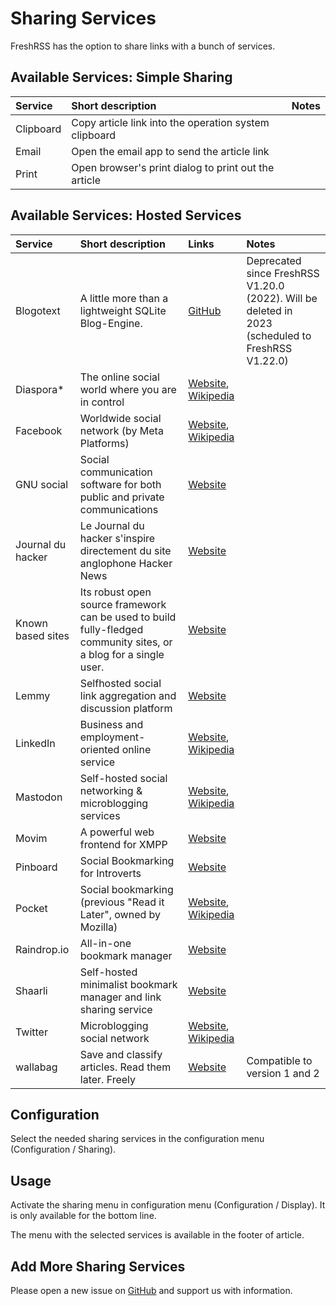 # Sharing Services

FreshRSS has the option to share links with a bunch of services.

## Available Services: Simple Sharing

| Service       | Short description                                      | Notes                                                         |
|:--------------|:-------------------------------------------------------|:--------------------------------------------------------------|
| Clipboard     | Copy article link into the operation system clipboard | |
| Email         | Open the email app to send the article link            | |
| Print         | Open browser's print dialog to print out the article   | |

## Available Services: Hosted Services

| Service           | Short description                                    | Links                                            | Notes                                                         |
|:------------------|:-----------------------------------------------------|:-------------------------------------------------|:--------------------------------------------------------------|
| Blogotext         | A little more than a lightweight SQLite Blog-Engine. | [GitHub](https://github.com/BlogoText/blogotext) | Deprecated since FreshRSS V1.20.0 (2022). Will be deleted in 2023 (scheduled to FreshRSS V1.22.0) |
| Diaspora*         | The online social world where you are in control     | [Website](https://diasporafoundation.org/), [Wikipedia](https://en.wikipedia.org/wiki/Diaspora_(social_network)) |  |
| Facebook          | Worldwide social network (by Meta Platforms)         | [Website](https://facebook.com), [Wikipedia](https://en.wikipedia.org/wiki/Facebook)
| GNU social        | Social communication software for both public and private communications | [Website](https://gnu.io/social/) | |
| Journal du hacker | Le Journal du hacker s'inspire directement du site anglophone Hacker News | [Website](https://www.journalduhacker.net/) |
| Known based sites | Its robust open source framework can be used to build fully-fledged community sites, or a blog for a single user. | [Website](https://withknown.com/) | |
| Lemmy             | Selfhosted social link aggregation and discussion platform | [Website](https://join-lemmy.org/) | |
| LinkedIn          | Business and employment-oriented online service      | [Website](https://www.linkedin.com/), [Wikipedia](https://en.wikipedia.org/wiki/LinkedIn)
| Mastodon          | Self-hosted social networking & microblogging services | [Website](https://joinmastodon.org/), [Wikipedia](https://en.wikipedia.org/wiki/Mastodon_(software)) | |
| Movim             | A powerful web frontend for XMPP                     | [Website](https://movim.eu/) | |
| Pinboard          | Social Bookmarking for Introverts                    | [Website](https://pinboard.in/) | |
| Pocket            | Social bookmarking (previous "Read it Later", owned by Mozilla) | [Website](https://getpocket.com), [Wikipedia](https://en.wikipedia.org/wiki/Pocket_(service)) | |
| Raindrop.io       | All-in-one bookmark manager                          | [Website](https://raindrop.io/)
| Shaarli           | Self-hosted minimalist bookmark manager and link sharing service | [Website](https://shaarli.readthedocs.io/) |
| Twitter           | Microblogging social network                         | [Website](https://twitter.com), [Wikipedia](https://de.wikipedia.org/wiki/Twitter) |
| wallabag          | Save and classify articles. Read them later. Freely  | [Website](https://www.wallabag.org) | Compatible to version 1 and 2

## Configuration

Select the needed sharing services in the configuration menu (Configuration / Sharing).

## Usage

Activate the sharing menu in configuration menu (Configuration / Display). It is only available for the bottom line.

The menu with the selected services is available in the footer of article.

## Add More Sharing Services

Please open a new issue on [GitHub](https://github.com/FreshRSS/FreshRSS/issues) and support us with information.
